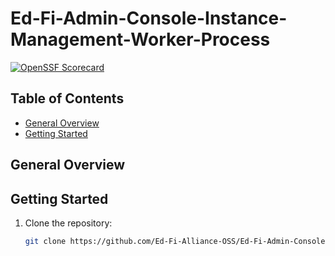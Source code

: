 # Ed-Fi-Admin-Console-Instance-Management-Worker-Process

[![OpenSSF Scorecard](https://img.shields.io/ossf-scorecard/github.com/Ed-Fi-Alliance-OSS/Ed-Fi-Admin-Console-Instance-Management-Worker-Process/badge)](https://securityscorecards.dev/viewer/?uri=github.com/Ed-Fi-Alliance-OSS/Ed-Fi-Admin-Console-Instance-Management-Worker-Process)


## Table of Contents

- [General Overview](#general-overview)
- [Getting Started](#getting-started)


## General Overview

## Getting Started

1. Clone the repository:

   ```bash
   git clone https://github.com/Ed-Fi-Alliance-OSS/Ed-Fi-Admin-Console-Instance-Management-Worker-Process.git
   ```